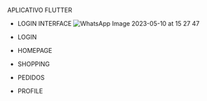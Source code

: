 APLICATIVO FLUTTER 

- LOGIN INTERFACE
![WhatsApp Image 2023-05-10 at 15 27 47](https://github.com/jauumgod/greengrocer_flutter/assets/69704112/af1ba9d5-95ac-4aad-bb44-e7576ef95f2d)

- LOGIN
- HOMEPAGE
- SHOPPING
- PEDIDOS
- PROFILE

